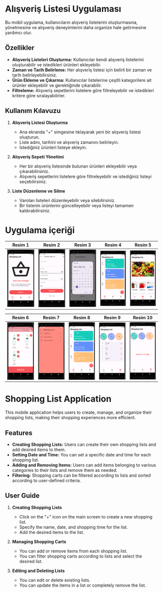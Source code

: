 # Alışveriş Listesi Uygulaması

Bu mobil uygulama, kullanıcıların alışveriş listelerini oluşturmasına, yönetmesine ve alışveriş deneyimlerini daha organize hale getirmesine yardımcı olur.

## Özellikler

- **Alışveriş Listeleri Oluşturma:** Kullanıcılar kendi alışveriş listelerini oluşturabilir ve istedikleri ürünleri ekleyebilir.
- **Zaman ve Tarih Belirleme:** Her alışveriş listesi için belirli bir zaman ve tarih belirleyebilirsiniz.
- **Ürün Ekleme ve Çıkarma:** Kullanıcılar listelerine çeşitli kategorilere ait ürünler ekleyebilir ve gerektiğinde çıkarabilir.
- **Filtreleme:** Alışveriş sepetlerini listelere göre filtreleyebilir ve istedikleri kritere göre sıralayabilirler.

## Kullanım Kılavuzu

1. **Alışveriş Listesi Oluşturma**
   - Ana ekranda "+" simgesine tıklayarak yeni bir alışveriş listesi oluşturun.
   - Liste adını, tarihini ve alışveriş zamanını belirleyin.
   - İstediğiniz ürünleri listeye ekleyin.

2. **Alışveriş Sepeti Yönetimi**
   - Her bir alışveriş listesinde bulunan ürünleri ekleyebilir veya çıkarabilirsiniz.
   - Alışveriş sepetlerini listelere göre filtreleyebilir ve istediğiniz listeyi seçebilirsiniz.

3. **Liste Düzenleme ve Silme**
   - Varolan listeleri düzenleyebilir veya silebilirsiniz.
   - Bir listenin ürünlerini güncelleyebilir veya listeyi tamamen kaldırabilirsiniz.



# Uygulama içeriği

| Resim 1 | Resim 2 | Resim 3 | Resim 4 | Resim 5 |
|---------|---------|---------|---------|---------|
| ![Resim 1](https://github.com/beklevicRidvan/ShoppingListApp/blob/main/assets/shopping1.png?raw=true) | ![Resim 2](https://github.com/beklevicRidvan/ShoppingListApp/blob/main/assets/shopping2.png?raw=true) | ![Resim 3](https://github.com/beklevicRidvan/ShoppingListApp/blob/main/assets/shopping3.png?raw=true) | ![Resim 4](https://github.com/beklevicRidvan/ShoppingListApp/blob/main/assets/shopping4.png?raw=true) | ![Resim 5](https://github.com/beklevicRidvan/ShoppingListApp/blob/main/assets/shopping5.png?raw=true) |

| Resim 6 | Resim 7 | Resim 8 | Resim 9 | Resim 10 |
|---------|---------|---------|---------|---------|
| ![Resim 6](https://github.com/beklevicRidvan/ShoppingListApp/blob/main/assets/shopping6.png?raw=true) | ![Resim 7](https://github.com/beklevicRidvan/ShoppingListApp/blob/main/assets/shopping7.png?raw=true) | ![Resim 8](https://github.com/beklevicRidvan/ShoppingListApp/blob/main/assets/shopping8.png?raw=true) | ![Resim 9](https://github.com/beklevicRidvan/ShoppingListApp/blob/main/assets/shopping9.png?raw=true) | ![Resim 10](https://github.com/beklevicRidvan/ShoppingListApp/blob/main/assets/shopping10.png?raw=true) |




# Shopping List Application

This mobile application helps users to create, manage, and organize their shopping lists, making their shopping experiences more efficient.

## Features

- **Creating Shopping Lists:** Users can create their own shopping lists and add desired items to them.
- **Setting Date and Time:** You can set a specific date and time for each shopping list.
- **Adding and Removing Items:** Users can add items belonging to various categories to their lists and remove them as needed.
- **Filtering:** Shopping carts can be filtered according to lists and sorted according to user-defined criteria.

## User Guide

1. **Creating Shopping Lists**
   - Click on the "+" icon on the main screen to create a new shopping list.
   - Specify the name, date, and shopping time for the list.
   - Add the desired items to the list.

2. **Managing Shopping Carts**
   - You can add or remove items from each shopping list.
   - You can filter shopping carts according to lists and select the desired list.

3. **Editing and Deleting Lists**
   - You can edit or delete existing lists.
   - You can update the items in a list or completely remove the list.


